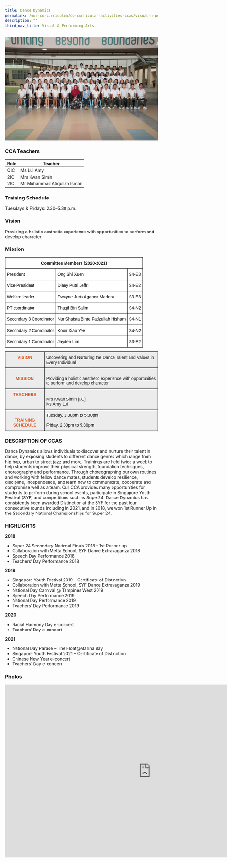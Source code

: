 ```yaml
---
title: Dance Dynamics
permalink: /our-co-curriculum/co-curricular-activities-ccas/visual-n-performing-arts/dance-dynamics/
description: ""
third_nav_title: Visual & Performing Arts
---
```

![](/images/dance%20dynamics.png)

### CCA Teachers

| Role | Teacher | 
| -------- | -------- | 
| OIC     | Ms Lui Amy     | 
| 2IC     | Mrs Kwan Simin     | 
| 2IC     | Mr Muhammad Atiqullah Ismail     | 


### Training Schedule
Tuesdays &amp; Fridays: 2.30–5.30 p.m.

### Vision
Providing a holistic aesthetic experience with opportunities to perform and develop character
### Mission 

<style type="text/css">
.tg  {border-collapse:collapse;border-spacing:0;}
.tg td{border-color:black;border-style:solid;border-width:1px;font-family:Arial, sans-serif;font-size:14px;
  overflow:hidden;padding:10px 5px;word-break:normal;}
.tg th{border-color:black;border-style:solid;border-width:1px;font-family:Arial, sans-serif;font-size:14px;
  font-weight:normal;overflow:hidden;padding:10px 5px;word-break:normal;}
.tg .tg-baqh{text-align:center;vertical-align:top}
.tg .tg-ktyi{background-color:#FFF;text-align:left;vertical-align:top}
</style>
<table class="tg">
<thead>
  <tr>
    <th colspan="3" class="tg-baqh"><span style="font-weight:bold">Committee Members (2020-2021)</span></th>
  </tr>
</thead>
<tbody>
  <tr>
    <td class="tg-ktyi"><span style="color:#000">President</span></td>
    <td class="tg-ktyi"><span style="color:#000">Ong Shi Xuen</span></td>
    <td class="tg-ktyi"><span style="color:#000">S4-E3</span></td>
  </tr>
  <tr>
    <td class="tg-ktyi"><span style="color:#000">Vice-President</span></td>
    <td class="tg-ktyi"><span style="color:#000">Diany Putri Jeffri</span></td>
    <td class="tg-ktyi"><span style="color:#000">S4-E2</span></td>
  </tr>
  <tr>
    <td class="tg-ktyi"><span style="color:#000">Welfare leader</span></td>
    <td class="tg-ktyi"><span style="color:#000">Dwayne Juris Aganon Madera</span></td>
    <td class="tg-ktyi"><span style="color:#000">S3-E3</span></td>
  </tr>
  <tr>
    <td class="tg-ktyi"><span style="color:#000">PT coordinator</span></td>
    <td class="tg-ktyi"><span style="color:#000">Thaqif Bin Salim</span></td>
    <td class="tg-ktyi"><span style="color:#000">S4-N2</span></td>
  </tr>
  <tr>
    <td class="tg-ktyi"><span style="color:#000">Secondary 3 Coordinator</span></td>
    <td class="tg-ktyi"><span style="color:#000">Nur Shaista Binte Fadzullah Hisham</span></td>
    <td class="tg-ktyi"><span style="color:#000">S4-N1</span></td>
  </tr>
  <tr>
    <td class="tg-ktyi"><span style="color:#000">Secondary 2 Coordinator</span></td>
    <td class="tg-ktyi"><span style="color:#000">Koon Xiao Yee</span></td>
    <td class="tg-ktyi"><span style="color:#000">S4-N2</span></td>
  </tr>
  <tr>
    <td class="tg-ktyi"><span style="color:#000">Secondary 1 Coordinator</span></td>
    <td class="tg-ktyi"><span style="color:#000">Jayden Lim</span></td>
    <td class="tg-ktyi"><span style="color:#000">S3-E2</span></td>
  </tr>
</tbody>
</table>

<style type="text/css">
.tg  {border-collapse:collapse;border-spacing:0;}
.tg td{border-color:black;border-style:solid;border-width:1px;font-family:Arial, sans-serif;font-size:14px;
  overflow:hidden;padding:10px 5px;word-break:normal;}
.tg th{border-color:black;border-style:solid;border-width:1px;font-family:Arial, sans-serif;font-size:14px;
  font-weight:normal;overflow:hidden;padding:10px 5px;word-break:normal;}
.tg .tg-fxx4{background-color:#ECECEC;color:#222;text-align:left;vertical-align:middle}
.tg .tg-emg8{background-color:#ECECEC;color:#222;text-align:left;vertical-align:top}
.tg .tg-441j{background-color:#ECECEC;color:#E35C26;font-weight:bold;text-align:center;vertical-align:top}
</style>
<table class="tg">
<thead>
  <tr>
    <th class="tg-441j">VISION</th>
    <th class="tg-emg8">Uncovering and Nurturing the Dance Talent and Values in Every Individual<br></th>
  </tr>
</thead>
<tbody>
  <tr>
    <td class="tg-441j"><br>MISSION</td>
    <td class="tg-emg8"><br>Providing a holistic aesthetic experience with opportunities to perform and develop character<br> </td>
  </tr>
  <tr>
    <td class="tg-441j"><span style="font-weight:bold;color:#E35C26"> </span>TEACHERS</td>
    <td class="tg-fxx4"><span style="color:#222"> </span><br><span style="color:#222">Mrs Kwan Simin [I/C]</span><br><span style="color:#222">Ms Amy Lui</span><br></td>
  </tr>
  <tr>
    <td class="tg-441j"><br>TRAINING SCHEDULE</td>
    <td class="tg-emg8"><span style="color:#000">Tuesday, 2:30pm to 5:30pm</span><br><br><span style="color:#000">Friday, 2.30pm to 5.30pm</span><br></td>
  </tr>
</tbody>
</table>

### DESCRIPTION OF CCAS
Dance Dynamics allows individuals to discover and nurture their talent in dance, by exposing students to different dance genres which range from hip hop, urban to street jazz and more. Trainings are held twice a week to help students improve their physical strength, foundation techniques, choreography and performance. Through choreographing our own routines and working with fellow dance mates, students develop resilience, discipline, independence, and learn how to communicate, cooperate and compromise well as a team. Our CCA provides many opportunities for students to perform during school events, participate in Singapore Youth Festival (SYF) and competitions such as Super24. Dance Dynamics has consistently been awarded Distinction at the SYF for the past four consecutive rounds including in 2021, and in 2018, we won 1st Runner Up in the Secondary National Championships for Super 24.

### HIGHLIGHTS

**2018**

*   Super 24 Secondary National Finals 2018 – 1st&nbsp;Runner up
*   Collaboration with Metta School, SYF Dance Extravaganza 2018
*   Speech Day Performance 2018
*   Teachers’ Day Performance 2018

**2019**

*   Singapore Youth Festival 2019 – Certificate of Distinction
*   Collaboration with Metta School, SYF Dance Extravaganza 2019
*   National Day Carnival @ Tampines West 2019
*   Speech Day Performance 2019
*   National Day Performance 2019
*   Teachers’ Day Performance 2019

  
**2020**

*   Racial Harmony Day e-concert
*   Teachers’ Day e-concert

**2021**

*   National Day Parade –&nbsp;The Float@Marina Bay
*   Singapore Youth Festival 2021 – Certificate of Distinction
*   Chinese New Year e-concert
*   Teachers' Day e-concert

### Photos

<iframe allowfullscreen="true" height="569" width="960" frameborder="0" src="https://docs.google.com/presentation/d/e/2PACX-1vSBRw7AXUs5iGE0kAD6f-Yp0nScTIPjSlW_LYpRhQDyd1p4tiMwBBIr-C2cjvsxZGkfAT0r08RptCA7/embed?start=true&amp;loop=true&amp;delayms=3000"></iframe>